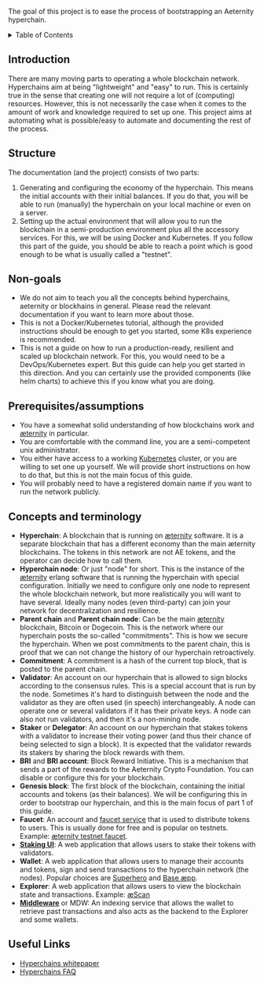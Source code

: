 The goal of this project is to ease the process of bootstrapping an Aeternity hyperchain.

<details>
  <summary>Table of Contents</summary>

- [Introduction](#introduction)
- [Structure](#structure)
- [Non-goals](#non-goals)
- [Prerequisites/assumptions](#prerequisitesassumptions)
- [Concepts and terminology](#concepts-and-terminology)
- [Useful Links](#useful-links)

</details>

## Introduction
There are many moving parts to operating a whole blockchain network.
Hyperchains aim at being "lightweight" and "easy" to run. This is certainly true in the sense that
creating one will not require a lot of (computing) resources.
However, this is not necessarily the case when it comes to the amount of work and knowledge required to set up one.
This project aims at automating what is possible/easy to automate and documenting the rest of the process.

## Structure
The documentation (and the project) consists of two parts:
1. Generating and configuring the economy of the hyperchain. This means the initial accounts with their initial balances. 
If you do that, you will be able to run (manually) the hyperchain on your local machine or even on a server.
2. Setting up the actual environment that will allow you to run the blockchain in a semi-production environment plus 
all the accessory services.
For this, we will be using Docker and Kubernetes.
If you follow this part of the guide, you should be able to reach a point which is good enough to be what is usually
called a "testnet".

## Non-goals
- We do not aim to teach you all the concepts behind hyperchains, aeternity or blockhains in general. Please read the
relevant documentation if you want to learn more about those.
- This is not a Docker/Kubernetes tutorial, although the provided instructions should be enough to get you started,
some K8s experience is recommended.
- This is not a guide on how to run a production-ready, resilient and scaled up blockchain network.
For this, you would need to be a DevOps/Kubernetes expert.
But this guide can help you get started in this direction.
And you can certainly use the provided components (like helm charts) to achieve this if you know what you are doing.

## Prerequisites/assumptions
- You have a somewhat solid understanding of how blockchains work and [æternity](https://github.com/aeternity/aeternity) in particular.
- You are comfortable with the command line, you are a semi-competent unix administrator.
- You either have access to a working [Kubernetes](https://kubernetes.io/) cluster, or you are willing to set one up yourself.
We will provide short instructions on how to do that, but this is not the main focus of this guide.
- You will probably need to have a registered domain name if you want to run the network publicly.

## Concepts and terminology
- **Hyperchain**: A blockchain that is running on [æternity](https://github.com/aeternity/aeternity) software. It is a separate blockchain that has a different
economy than the main æternity blockchains. The tokens in this network are not AE tokens, and the operator can decide
how to call them. 
- **Hyperchain node**: Or just "node" for short. This is the instance of the [æternity](https://github.com/aeternity/aeternity) erlang software that is running
the hyperchain with special configuration. Initially we need to configure only one node to represent the whole blockchain network, but more realistically
you will want to have several. Ideally many nodes (even third-party) can join your network for decentralization 
and resilience.
- **Parent chain** and **Parent chain node**: Can be the main [æternity](https://github.com/aeternity/aeternity) blockchain, Bitcoin or Dogecoin.
This is the network where our hyperchain posts the so-called "commitments".
This is how we secure the hyperchain.
When we post commitments to the parent chain,
this is proof that we can not change the history of our hyperchain retroactively.
- **Commitment**: A commitment is a hash of the current top block, that is posted to the parent chain.
- **Validator**: An account on our hyperchain that is allowed to sign blocks according to the consensus rules.
This is a special account that is run by the node. Sometimes it's hard to distinguish between the node and
the validator as they are often used (in speech) interchangeably. A node can operate one or several validators if it
has their private keys. A node can also not run validators, and then it's a non-mining node.
- **Staker** or **Delegator**: An account on our hyperchain that stakes tokens with a validator to increase their
voting power (and thus their chance of being selected to sign a block). It is expected that the validator rewards its 
stakers by sharing the block rewards with them.
- **BRI** and **BRI account**: Block Reward Initiative.
This is a mechanism that sends a part of the rewards to the Aeternity Crypto Foundation.
You can disable or configure this for your blockchain.
- **Genesis block**: The first block of the blockchain, containing the initial accounts and tokens (as their balances).
We will be configuring this in order to bootstrap our hyperchain, and this is the main focus of part 1 of this guide.
- **Faucet**: An account and [faucet service](https://github.com/aeternity/aepp-faucet-nodejs) that is used to distribute tokens to users. This is usually done for free and is
  popular on testnets. Example: [æternity testnet faucet](https://faucet.aepps.com/).
- **[Staking UI](https://github.com/aeternity/aepp-hc-ui)**: A web application that allows users to stake their tokens with validators.
- **Wallet**: A web application that allows users to manage their accounts and tokens, sign and send transactions to the
hyperchain network (the nodes). Popular choices are [Superhero](https://wallet.superhero.com/) and [Base æpp](https://base.aepps.com/).
- **Explorer**: A web application that allows users to view the blockchain state and transactions. Example: [æScan](https://aescan.io/)
- **[Middleware](https://github.com/aeternity/ae_mdw)** or MDW: An indexing service that allows the wallet to retrieve past transactions and also acts as
the backend to the Explorer and some wallets.

## Useful Links
- [Hyperchains whitepaper](https://forum.aeternity.com/t/hyperchains-whitepaper-is-released/7812)
- [Hyperchains FAQ](https://forum.aeternity.com/t/hyperchains-faq/7629)
